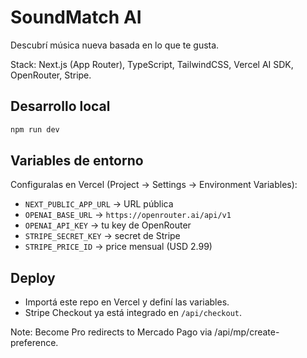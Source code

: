 # SoundMatch AI

Descubrí música nueva basada en lo que te gusta.

Stack: Next.js (App Router), TypeScript, TailwindCSS, Vercel AI SDK, OpenRouter, Stripe.

## Desarrollo local

```bash
npm run dev
```

## Variables de entorno
Configuralas en Vercel (Project → Settings → Environment Variables):

- `NEXT_PUBLIC_APP_URL` → URL pública
- `OPENAI_BASE_URL` → `https://openrouter.ai/api/v1`
- `OPENAI_API_KEY` → tu key de OpenRouter
- `STRIPE_SECRET_KEY` → secret de Stripe
- `STRIPE_PRICE_ID` → price mensual (USD 2.99)

## Deploy
- Importá este repo en Vercel y definí las variables.
- Stripe Checkout ya está integrado en `/api/checkout`.


Note: Become Pro redirects to Mercado Pago via /api/mp/create-preference.
